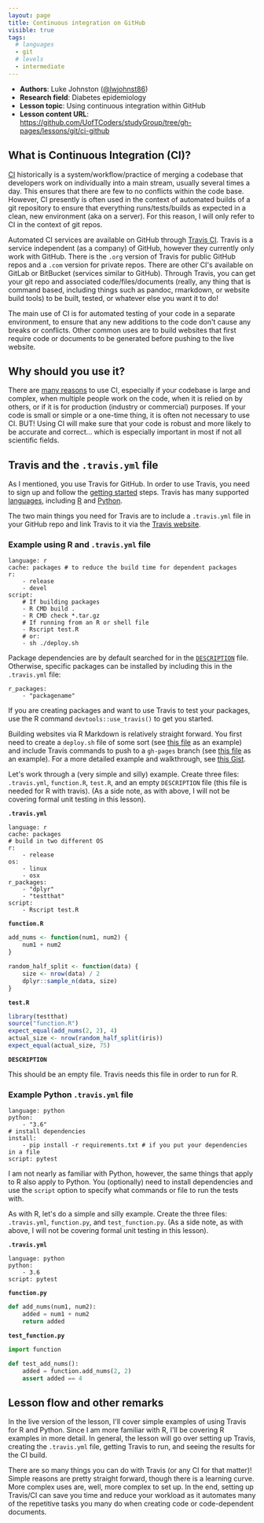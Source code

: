 ```yaml
---
layout: page
title: Continuous integration on GitHub
visible: true
tags:
  # languages
  - git
  # levels
  - intermediate
---
```


 - **Authors**: Luke Johnston ([@lwjohnst86](https://github.com/lwjohnst86))
 - **Research field**: Diabetes epidemiology
 - **Lesson topic**: Using continuous integration within GitHub
 - **Lesson content URL**: <https://github.com/UofTCoders/studyGroup/tree/gh-pages/lessons/git/ci-github>

## What is Continuous Integration (CI)?

[CI](https://en.wikipedia.org/wiki/Continuous_integration) historically is a
system/workflow/practice of merging a codebase that developers work on
individually into a main stream, usually several times a day. This ensures that
there are few to no conflicts within the code base. However, CI presently is
often used in the context of automated builds of a git repository to ensure that
everything runs/tests/builds as expected in a clean, new environment (aka on a
server). For this reason, I will only refer to CI in the context of git repos.

Automated CI services are available on GitHub through [Travis CI](https://travis-ci.org/).
Travis is a service independent (as a company) of GitHub, however they currently
only work with GitHub. There is the `.org` version of Travis for public GitHub
repos and a `.com` version for private repos. There are other CI's available on
GitLab or BitBucket (services similar to GitHub). Through Travis, you can get
your git repo and associated code/files/documents (really, any thing that is
command based, including things such as pandoc, rmarkdown, or website build tools)
to be built, tested, or whatever else you want it to do!

The main use of CI is for automated testing of your code in a separate environment,
to ensure that any new additions to the code don't cause any breaks or conflicts.
Other common uses are to build websites that first require code or documents to
be generated before pushing to the live website.

## Why should you use it?

There are [many reasons](https://about.gitlab.com/2015/02/03/7-reasons-why-you-should-be-using-ci/)
to use CI, especially if your codebase is large and complex, when multiple people 
work on the code, when it is relied on by others, or if it is for production
(industry or commercial) purposes. If your code is small or simple or a one-time 
thing, it is often not necessary to use CI. BUT! Using CI will make sure that your 
code is robust and more likely to be accurate and correct... which is especially
important in most if not all scientific fields.

## Travis and the `.travis.yml` file

As I mentioned, you use Travis for GitHub. In order to use Travis, you need to
sign up and follow the [getting started](https://docs.travis-ci.com/user/getting-started/)
steps. Travis has many supported [languages](https://docs.travis-ci.com/),
including [R](https://docs.travis-ci.com/user/languages/r/) and 
[Python](https://docs.travis-ci.com/user/languages/python/). 

The two main things you need for Travis are to include a `.travis.yml` file in
your GitHub repo and link Travis to it via the [Travis website](https://travis-ci.org/).

### Example using R and `.travis.yml` file

```
language: r
cache: packages # to reduce the build time for dependent packages
r:
    - release
    - devel
script:
    # If building packages
    - R CMD build .
    - R CMD check *.tar.gz
    # If running from an R or shell file
    - Rscript test.R
    # or:
    - sh ./deploy.sh
```

Package dependencies are by default searched for in the 
[`DESCRIPTION`](http://r-pkgs.had.co.nz/description.html) file. Otherwise,
specific packages can be installed by including this in the `.travis.yml` file:

```
r_packages:
    - "packagename"
```

If you are creating packages and want to use Travis to test your packages, use
the R command `devtools::use_travis()` to get you started.

Building websites via R Markdown is relatively straight forward. You first need
to create a `deploy.sh` file of some sort (see 
[this file](https://github.com/codeasmanuscript/rworkshops/blob/master/deploy.sh) as
an example) and include Travis commands to push to a `gh-pages` branch (see
[this file](https://github.com/codeasmanuscript/rworkshops/blob/master/.travis.yml) as
an example). For a more detailed example and walkthrough, see 
[this Gist](https://gist.github.com/willprice/e07efd73fb7f13f917ea.html).

Let's work through a (very simple and silly) example. Create three files: `.travis.yml`, 
`function.R`, `test.R`, and an empty `DESCRIPTION` file (this file is needed for
R with travis). (As a side note, as with above, I will not be covering formal
unit testing in this lesson).

**`.travis.yml`**

```
language: r
cache: packages
# build in two different OS
r:
    - release
os:
    - linux
    - osx
r_packages:
    - "dplyr"
    - "testthat"
script:
    - Rscript test.R
```

**`function.R`**

```r
add_nums <- function(num1, num2) {
    num1 + num2
}

random_half_split <- function(data) {
    size <- nrow(data) / 2
    dplyr::sample_n(data, size)
}
```

**`test.R`**

```r
library(testthat)
source("function.R")
expect_equal(add_nums(2, 2), 4)
actual_size <- nrow(random_half_split(iris))
expect_equal(actual_size, 75)
```

**`DESCRIPTION`**

This should be an empty file. Travis needs this file in order to run for R.

### Example Python `.travis.yml` file

```
language: python
python:
    - "3.6"
# install dependencies
install:
    - pip install -r requirements.txt # if you put your dependencies in a file
script: pytest
```

I am not nearly as familiar with Python, however, the same things that apply to R
also apply to Python. You (optionally) need to install dependencies and use the `script` option
to specify what commands or file to run the tests with.

As with R, let's do a simple and silly example. Create the three files: `.travis.yml`, 
`function.py`, and `test_function.py`. (As a side note, as with above, I will not be covering 
formal unit testing in this lesson).

**`.travis.yml`**

```
language: python
python:
    - 3.6
script: pytest
```

**`function.py`**

```python
def add_nums(num1, num2):
    added = num1 + num2
    return added
```

**`test_function.py`**

```python
import function

def test_add_nums():
    added = function.add_nums(2, 2)
    assert added == 4
```

## Lesson flow and other remarks

In the live version of the lesson, I'll cover simple examples of using Travis
for R and Python. Since I am more familiar with R, I'll be covering R examples
in more detail. In general, the lesson will go over setting up Travis, creating
the `.travis.yml` file, getting Travis to run, and seeing the results for the 
CI build.

There are so many things you can do with Travis (or any CI for that matter)! 
Simple reasons are pretty straight forward, though there is a learning curve. 
More complex uses are, well, more complex to set up. In the end, setting up Travis/CI
can save you time and reduce your workload as it automates many of the repetitive 
tasks you many do when creating code or code-dependent documents.
